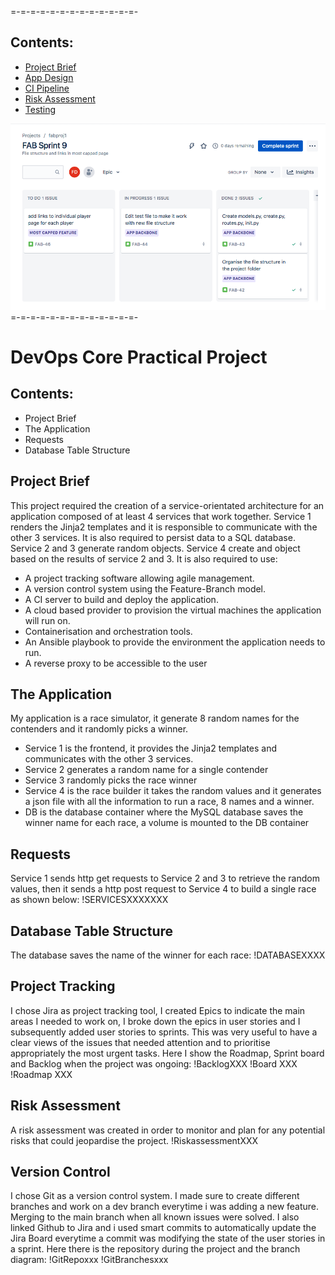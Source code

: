 =-=-=-=-=-=-=-=-=-=-=-=-=-
## Contents:
* [Project Brief](#Project-Brief)  
* [App Design](#App-Design)
* [CI Pipeline](#CI-Pipeline)  
* [Risk Assessment](#Risk-Assessment)
* [Testing](#Testing)

![Jira Board1](https://github.com/fabriziodea/fabproj1/blob/master/Images/Jira%20Board.png)
=-=-=-=-=-=-=-=-=-=-=-=-=-
# DevOps Core Practical Project


## Contents:
* Project Brief 
* The Application
* Requests
* Database Table Structure



## Project Brief
This project required the creation of a service-orientated architecture for an application composed of at least 4 services that work together.
Service 1 renders the Jinja2 templates and it is responsible to communicate with the other 3 services.
It is also required to persist data to a SQL database.
Service 2 and 3 generate random objects.
Service 4 create and object based on the results of service 2 and 3.
It is also required to use:
* A project tracking software allowing agile management.
* A version control system using the Feature-Branch model.
* A CI server to build and deploy the application.
* A cloud based provider to provision the virtual machines the application will run on.
* Containerisation and orchestration tools.
* An Ansible playbook to provide the environment the application needs to run.
* A reverse proxy to be accessible to the user

## The Application
My application is a race simulator, it generate 8 random names for the contenders and it randomly picks a winner.
* Service 1 is the frontend, it provides the Jinja2 templates and communicates with the other 3 services.
* Service 2 generates a random name for a single contender
* Service 3 randomly picks the race winner
* Service 4 is the race builder it takes the random values and it generates a json file with all the information to run a race, 8 names and a winner.
* DB is the database container where the MySQL database saves the winner name for each race, a volume is mounted to the DB container

## Requests
Service 1 sends http get requests to Service 2 and 3 to retrieve the random values, then it sends a http post request to Service 4 to build a single race as shown below:
!SERVICESXXXXXXX
## Database Table Structure
The database saves the name of the winner for each race:
!DATABASEXXXX

## Project Tracking
I chose Jira as project tracking tool, I created Epics to indicate the main areas I needed to work on, I broke down the epics in user stories and I subsequently added user stories to sprints.
This was very useful to have a clear views of the issues that needed attention and to prioritise appropriately the most urgent tasks.
Here I show the Roadmap, Sprint board and Backlog when the project was ongoing:
!BacklogXXX
!Board XXX
!Roadmap XXX

## Risk Assessment
A risk assessment was created in order to monitor and plan for any potential risks that could jeopardise the project.
!RiskassessmentXXX

## Version Control
I chose Git as a version control system. I made sure to create different branches and work on a dev branch everytime i was adding a new feature. Merging to the main branch when all known issues were solved. I also linked Github to Jira and i used smart commits to automatically update the Jira Board everytime a commit was modifying the state of the user stories in a sprint.
Here there is the repository during the project and the branch diagram:
!GitRepoxxx
!GitBranchesxxx










